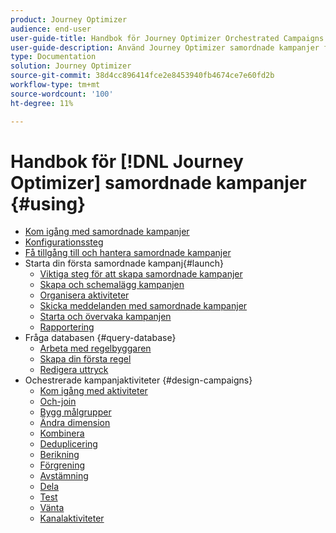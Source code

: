```yaml
---
product: Journey Optimizer
audience: end-user
user-guide-title: Handbok för Journey Optimizer Orchestrated Campaigns
user-guide-description: Använd Journey Optimizer samordnade kampanjer för att planera och samordna flerkanalskampanjer med avancerade segmenteringsstrategier.
type: Documentation
solution: Journey Optimizer
source-git-commit: 38d4cc896414fce2e8453940fb4674ce7e60fd2b
workflow-type: tm+mt
source-wordcount: '100'
ht-degree: 11%

---
```


# Handbok för [!DNL Journey Optimizer] samordnade kampanjer {#using}

+ [Kom igång med samordnade kampanjer](using/orchestrated/gs-orchestrated-campaigns.md)
+ [Konfigurationssteg](using/orchestrated/configuration-steps.md)
+ [Få tillgång till och hantera samordnade kampanjer](using/orchestrated/access-manage-orchestrated-campaigns.md)
+ Starta din första samordnade kampanj{#launch}
   + [Viktiga steg för att skapa samordnade kampanjer](using/orchestrated/gs-campaign-creation.md)
   + [Skapa och schemalägg kampanjen](using/orchestrated/create-orchestrated-campaign.md)
   + [Organisera aktiviteter](using/orchestrated/orchestrate-activities.md)
   + [Skicka meddelanden med samordnade kampanjer](using/orchestrated/send-messages.md)
   + [Starta och övervaka kampanjen](using/orchestrated/start-monitor-campaigns.md)
   + [Rapportering](using/orchestrated/reporting-campaigns.md)
+ Fråga databasen {#query-database}
   + [Arbeta med regelbyggaren](using/orchestrated/orchestrated-rule-builder.md)
   + [Skapa din första regel](using/orchestrated/build-query.md)
   + [Redigera uttryck](using/orchestrated/edit-expressions.md)
+ Ochestrerade kampanjaktiviteter {#design-campaigns}
   + [Kom igång med aktiviteter](using/orchestrated/activities/about-activities.md)
   + [Och-join](using/orchestrated/activities/and-join.md)
   + [Bygg målgrupper](using/orchestrated/activities/build-audience.md)
   + [Ändra dimension](using/orchestrated/activities/change-dimension.md)
   + [Kombinera](using/orchestrated/activities/combine.md)
   + [Deduplicering](using/orchestrated/activities/deduplication.md)
   + [Berikning](using/orchestrated/activities/enrichment.md)
   + [Förgrening](using/orchestrated/activities/fork.md)
   + [Avstämning](using/orchestrated/activities/reconciliation.md)
   + [Dela](using/orchestrated/activities/split.md)
   + [Test](using/orchestrated/activities/test.md)
   + [Vänta](using/orchestrated/activities/wait.md)
   + [Kanalaktiviteter](using/orchestrated/activities/channels.md)
